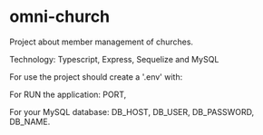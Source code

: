# omni-church

Project about member management of churches.

Technology: Typescript, Express, Sequelize and MySQL

For use the project should create a '.env' with: 

For RUN the application:
PORT, 

For your MySQL database:
DB_HOST,
DB_USER,
DB_PASSWORD, 
DB_NAME.

